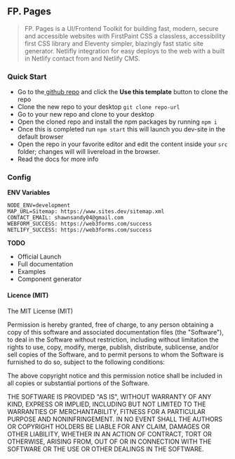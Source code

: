 ## FP. Pages

> FP. Pages is a UI/Frontend Toolkit for building fast, modern, secure and accessible websites with FirstPaint CSS a classless, accessibility first CSS library and Eleventy simpler, blazingly fast static site generator. Netlifly integration for easy deploys to the web with a built in Netlify contact from and Netlify CMS.

### Quick Start

* Go to the[ github repo](https://github.com/shawn-sandy/fp-pages) and click the **Use this template** button to clone the repo
* Clone the new repo to your desktop `git clone repo-url`
* Go to your new repo and clone to your desktop
* Open the cloned repo and install the npm packages by running `npm i`
* Once this is completed run `npm start` this will launch you dev-site in the default browser
* Open the repo in your favorite editor and edit the content inside your `src` folder; changes will will livereload in the browser.
* Read the docs for more info

### Config

**ENV Variables**

``` env
NODE_ENV=development
MAP_URL=Sitemap: https://www.sites.dev/sitemap.xml
CONTACT_EMAIL: shawnsandy04@gmail.com
WEBFORM_SUCCESS: https://web3forms.com/success
NETLIFY_SUCCESS: https://web3forms.com/success
```

**TODO**

* Official Launch
* Full documentation
* Examples
* Component generator

#### Licence (MIT)

The MIT License (MIT)

Permission is hereby granted, free of charge, to any person obtaining a copy of this software and associated documentation files (the "Software"), to deal in the Software without restriction, including without limitation the rights to use, copy, modify, merge, publish, distribute, sublicense, and/or sell copies of the Software, and to permit persons to whom the Software is furnished to do so, subject to the following conditions:

The above copyright notice and this permission notice shall be included in all copies or substantial portions of the Software.

THE SOFTWARE IS PROVIDED "AS IS", WITHOUT WARRANTY OF ANY KIND, EXPRESS OR IMPLIED, INCLUDING BUT NOT LIMITED TO THE WARRANTIES OF MERCHANTABILITY, FITNESS FOR A PARTICULAR PURPOSE AND NONINFRINGEMENT. IN NO EVENT SHALL THE AUTHORS OR COPYRIGHT HOLDERS BE LIABLE FOR ANY CLAIM, DAMAGES OR OTHER LIABILITY, WHETHER IN AN ACTION OF CONTRACT, TORT OR OTHERWISE, ARISING FROM, OUT OF OR IN CONNECTION WITH THE SOFTWARE OR THE USE OR OTHER DEALINGS IN THE SOFTWARE.
